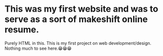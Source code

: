 # This was my first website and was to serve as a sort of makeshift online resume.
Purely HTML in this.
This is my first project on web development/design.
Nothing much to see here.😁😁😁
